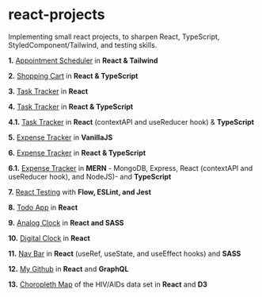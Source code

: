 # react-projects

Implementing small react projects, to sharpen React, TypeScript, StyledComponent/Tailwind, and testing skills.

**1.** [Appointment Scheduler](https://github.com/whoinlee/stretchDaily30_reactJS/tree/main/p01_appointment-scheduler) in **React & Tailwind**

**2.** [Shopping Cart](https://github.com/whoinlee/stretchDaily30_reactJS/tree/main/p02_shopping-cart) in **React & TypeScript**

**3.** [Task Tracker](https://github.com/whoinlee/stretchDaily30_reactJS/tree/main/p03_task-tracker-react) in **React**

**4.** [Task Tracker](https://github.com/whoinlee/stretchDaily30_reactJS/tree/main/p04_task-tracker-reactType) in **React & TypeScript**

**4.1.** [Task Tracker](https://github.com/whoinlee/taskTracker_ReactType) in **React** (contextAPI and useReducer hook) & **TypeScript**

**5.** [Expense Tracker](https://github.com/whoinlee/stretchDaily30_reactJS/tree/main/p05_expense-tracker-vanillaJS) in **VanillaJS**

**6.** [Expense Tracker](https://github.com/whoinlee/stretchDaily30_reactJS/tree/main/p06_expense-tracker-reactType) in **React & TypeScript**

**6.1.** [Expense Tracker](https://github.com/whoinlee/expenseTracker_MERN) in **MERN** - MongoDB, Express, React (contextAPI and useReducer hook), and NodeJS)- and **TypeScript**

**7.** [React Testing](https://github.com/whoinlee/stretchDaily30_reactJS/tree/main/p07_reactTesting) with **Flow, ESLint, and Jest**

**8.** [Todo App](https://github.com/whoinlee/stretchDaily30_reactJS/tree/main/p08_todo) in **React**

**9.** [Analog Clock](https://github.com/whoinlee/stretchDaily30_reactJS/tree/main/p09_analog-clock) in **React and SASS**

**10.** [Digital Clock](https://github.com/whoinlee/stretchDaily30_reactJS/tree/main/p10_digital-clock) in **React**

**11.** [Nav Bar](https://github.com/whoinlee/stretchDaily30_reactJS/tree/main/p11_navbar) in **React** (useRef, useState, and useEffect hooks) and **SASS**

**12.** [My Github](https://github.com/whoinlee/myGitHub_ReactGraphQL) in **React** and **GraphQL**

**13.** [Choropleth Map](https://github.com/whoinlee/HIV_dataVizReactD3) of the HIV/AIDs data set in **React** and **D3**
